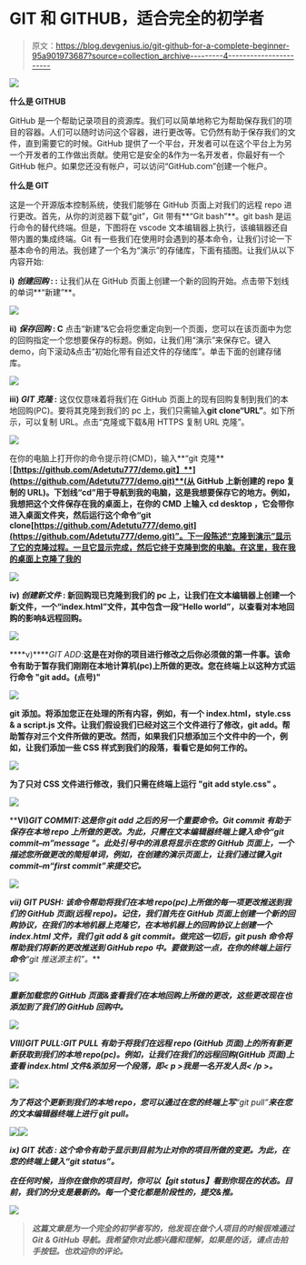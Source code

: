 # GIT 和 GITHUB，适合完全的初学者

> 原文：<https://blog.devgenius.io/git-github-for-a-complete-beginner-95a901973687?source=collection_archive---------4----------------------->

![](img/d506775e2b4a1823b126253d481e0ee7.png)

**什么是 GITHUB**

GitHub 是一个帮助记录项目的资源库。我们可以简单地称它为帮助保存我们的项目的容器。人们可以随时访问这个容器，进行更改等。它仍然有助于保存我们的文件，直到需要它的时候。GitHub 提供了一个平台，开发者可以在这个平台上为另一个开发者的工作做出贡献。使用它是安全的&作为一名开发者，你最好有一个 GitHub 帐户。如果您还没有帐户，可以访问“GitHub.com”创建一个帐户。

**什么是 GIT**

这是一个开源版本控制系统，使我们能够在 GitHub 页面上对我们的远程 repo 进行更改。首先，从你的浏览器下载“git”，Git 带有**“Git bash”**。git bash 是运行命令的替代终端。但是，下图将在 vscode 文本编辑器上执行，该编辑器还自带内置的集成终端。Git 有一些我们在使用时会遇到的基本命令，让我们讨论一下基本命令的用法。我创建了一个名为“演示”的存储库，下面有插图。让我们从以下内容开始:

**i)** ***创建回购* : :** 让我们从在 GitHub 页面上创建一个新的回购开始。点击带下划线的单词**“新建”**。

![](img/2e4f7c153dfb03ecd6d5db1845929dfd.png)

**ii)** ***保存回购* : C** 点击“新建”&它会将您重定向到一个页面，您可以在该页面中为您的回购指定一个您想要保存的标题。例如，让我们用“演示”来保存它。键入 demo，向下滚动&点击“初始化带有自述文件的存储库”。单击下面的创建存储库。

![](img/0a33b9fbfd65cbeaa6e38f2389718038.png)

**iii)** ***GIT 克隆* :** 这仅仅意味着将我们在 GitHub 页面上的现有回购复制到我们的本地回购(PC)。要将其克隆到我们的 pc 上，我们只需输入**git clone“URL”**。如下所示，可以复制 URL。点击“克隆或下载&用 HTTPS 复制 URL 克隆”。

![](img/53f195a8d4df75ee54aca97d07a8b747.png)

在你的电脑上打开你的命令提示符(CMD)，输入**“git 克隆**[**【https://github.com/Adetutu777/demo.git】**](https://github.com/Adetutu777/demo.git)**(从 GitHub 上新创建的 repo 复制的 URL)。下划线“cd”用于导航到我的电脑，这是我想要保存它的地方。例如，我想把这个文件保存在我的桌面上，在你的 CMD 上输入 **cd desktop** ，它会带你进入桌面文件夹，然后运行这个命令“git clone[https://github.com/Adetutu777/demo.git](https://github.com/Adetutu777/demo.git)”。下一段陈述“克隆到演示”显示了它的克隆过程。一旦它显示完成，然后它终于克隆到您的电脑。在这里，我在我的桌面上克隆了我的**

**![](img/e6d0c6de25bdb29a03c3834df8b986da.png)**

****iv)** ***创建新文件* :** 新回购现已克隆到我们的 pc 上，让我们在文本编辑器上创建一个新文件，一个“index.html”文件，其中包含一段“Hello world”，以查看对本地回购的影响&远程回购。**

**![](img/2878c7eab49edce06992f9194067701d.png)**

****v)*****GIT ADD*:**这是在对你的项目进行修改之后你必须做的第一件事。该命令有助于暂存我们刚刚在本地计算机(pc)上所做的更改。您在终端上以这种方式运行命令 **"git add。**(点号)"**

**![](img/0302b5299cfad3f580ef9d21483cd07e.png)**

**git 添加。将添加您正在处理的所有内容，例如，有一个 index.html，style.css & a script.js 文件。让我们假设我们已经对这三个文件进行了修改，git add。帮助暂存对三个文件所做的更改。然而，如果我们只想添加三个文件中的一个，例如，让我们添加一些 CSS 样式到我们的段落，看看它是如何工作的。**

**![](img/c5dfd7033c17d7052a46c91352c98bd3.png)**

**为了只对 CSS 文件进行修改，我们只需在终端上运行 **"git add style.css"** 。**

**![](img/1bbef924363d3184ca133eb01b1e79b3.png)**

****VI)******GIT COMMIT:***这是你 git add 之后的另一个重要命令。Git commit 有助于保存在本地 repo 上所做的更改。为此，只需在文本编辑器终端上键入命令**“git commit–m”message "**。此处引号中的消息将显示在您的 GitHub 页面上，一个描述您所做更改的简短单词，例如，在创建的演示页面上，让我们通过键入**git commit–m“first commit”来提交它。*****

***![](img/72f36a2b6d39096054f7e0d85dfb8312.png)***

***vii) ***GIT PUSH:*** 该命令帮助将我们在本地 repo(pc)上所做的每一项更改推送到我们的 GitHub 页面(远程 repo)。记住，我们首先在 GitHub 页面上创建一个新的回购协议，在我们的本地机器上克隆它，在本地机器上的回购协议上创建一个 index.html 文件，我们 git add & git commit。做完这一切后，git push 命令将帮助我们将新的更改推送到 GitHub repo 中。要做到这一点，在你的终端上运行命令**“git 推送源主机”**。***

***![](img/c46ecb34ac6dd0f16f5d90cf37fd6a03.png)***

***重新加载您的 GitHub 页面&查看我们在本地回购上所做的更改，这些更改现在也添加到了我们的 GitHub 回购中。***

***![](img/da683a5ee6db672e24760a4a556709e1.png)***

***VIII)***GIT PULL***:GIT PULL 有助于将我们在远程 repo (GitHub 页面)上的所有新更新获取到我们的本地 repo(pc)。例如，让我们在我们的远程回购(GitHub 页面)上查看 index.html 文件&添加另一个段落，即< p >我是一名开发人员< /p >。***

***![](img/3ebc217f1ad42c599f530f41458cefd0.png)***

***为了将这个更新到我们的本地 repo，您可以通过在您的终端上写**“git pull”**来在您的文本编辑器终端上进行 git pull。***

***![](img/626705ac8120c9dffdbd6bd37ee66c5d.png)********![](img/ca88a062c9a327c87144be0fa84d2487.png)*****

*******ix)** ***GIT 状态* :** 这个命令有助于显示到目前为止对你的项目所做的变更。为此，在您的终端上键入“git status”。*****

*****在任何时候，当你在做你的项目时，你可以**【git status】**看到你现在的状态。目前，我们的分支是最新的。每一个变化都是阶段性的，提交&推。*****

*****![](img/45f59179f56b68b321b4f266a369140d.png)*****

> *****这篇文章是为一个完全的初学者写的，他发现在做个人项目的时候很难通过 Git & GitHub 导航。我希望你对此感兴趣和理解，如果是的话，请点击拍手按钮。也欢迎你的评论。*****
